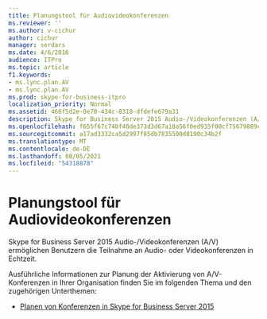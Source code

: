 ```yaml
---
title: Planungstool für Audiovideokonferenzen
ms.reviewer: ''
ms.author: v-cichur
author: cichur
manager: serdars
ms.date: 4/6/2016
audience: ITPro
ms.topic: article
f1.keywords:
- ms.lync.plan.AV
- ms.lync.plan.AV
ms.prod: skype-for-business-itpro
localization_priority: Normal
ms.assetid: 466f5d2e-0e70-434c-8318-dfdefe679a31
description: Skype for Business Server 2015 Audio-/Videokonferenzen (A/V) ermöglichen Benutzern die Teilnahme an Audio- oder Videokonferenzen in Echtzeit.
ms.openlocfilehash: f655f67c740f40de373d3d67a18a56f0ed935f00cf75679889cbe84ca5f08639
ms.sourcegitcommit: a17ad3332ca5d2997f85db7835500d8190c34b2f
ms.translationtype: MT
ms.contentlocale: de-DE
ms.lasthandoff: 08/05/2021
ms.locfileid: "54318878"
---
```

# <a name="audio-video-conferencing-planning-tool"></a>Planungstool für Audiovideokonferenzen
 
Skype for Business Server 2015 Audio-/Videokonferenzen (A/V) ermöglichen Benutzern die Teilnahme an Audio- oder Videokonferenzen in Echtzeit.
  
Ausführliche Informationen zur Planung der Aktivierung von A/V-Konferenzen in Ihrer Organisation finden Sie im folgenden Thema und den zugehörigen Unterthemen: 
  
- [Planen von Konferenzen in Skype for Business Server 2015](../../plan-your-deployment/conferencing/conferencing.md)
    

